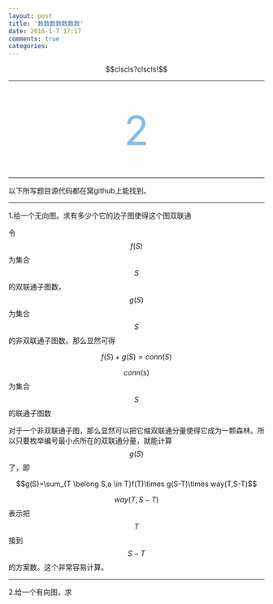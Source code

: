 ```yaml
---
layout: post
title: '数数数数数数数'
date: 2016-1-7 17:17
comments: true
categories: 
---
```

<script type="text/javascript" src="http://cdn.mathjax.org/mathjax/latest/MathJax.js?config=default"></script>

<div align="center">$$clscls?clscls!$$</span></p></div>

---


<br>
<br>
<div align="center"><span style="font-size:80px;color:#7bbfea;"   >2</span></p></div>
<br>

<!--more-->

---

以下所写题目源代码都在窝github上能找到。

---

1.给一个无向图。求有多少个它的边子图使得这个图双联通

令$$f(S)$$为集合$$S$$的双联通子图数，$$g(S)$$为集合$$S$$的非双联通子图数。那么显然可得

$$f(S)+g(S)=conn(S)$$

$$conn(s)$$为集合$$S$$的联通子图数

对于一个非双联通子图，那么显然可以把它缩双联通分量使得它成为一颗森林。所以只要枚举编号最小点所在的双联通分量，就能计算$$g(S)$$了，即

$$g(S)=\sum_{T \belong S,a \in T}f(T)\times g(S-T)\times way(T,S-T)$$

$$way(T,S-T)$$表示把$$T$$接到$$S-T$$的方案数。这个非常容易计算。

---

2.给一个有向图，求